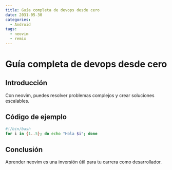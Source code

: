 ```yaml
---
title: Guía completa de devops desde cero
date: 2031-05-30
categories:
  - Android
tags:
  - neovim
  - remix
---
```


# Guía completa de devops desde cero

## Introducción

Con neovim, puedes resolver problemas complejos y crear soluciones escalables.

## Código de ejemplo

```bash
#!/bin/bash
for i in {1..5}; do echo "Hola $i"; done
```

## Conclusión

Aprender neovim es una inversión útil para tu carrera como desarrollador.